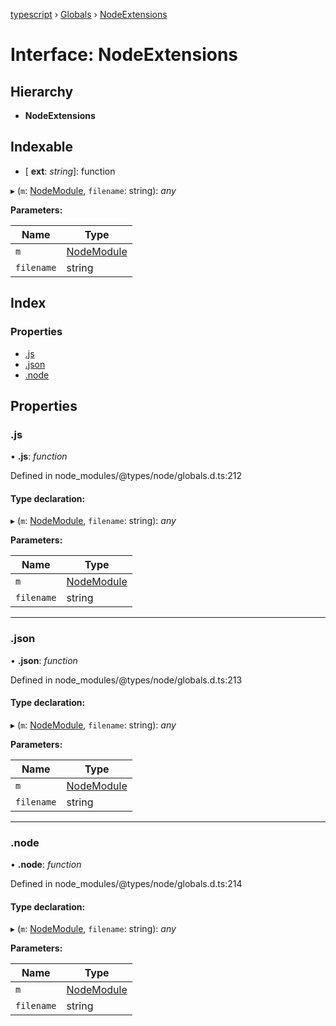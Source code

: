 [typescript](../README.md) › [Globals](../globals.md) › [NodeExtensions](nodeextensions.md)

# Interface: NodeExtensions

## Hierarchy

* **NodeExtensions**

## Indexable

* \[ **ext**: *string*\]: function

▸ (`m`: [NodeModule](nodemodule.md), `filename`: string): *any*

**Parameters:**

Name | Type |
------ | ------ |
`m` | [NodeModule](nodemodule.md) |
`filename` | string |

## Index

### Properties

* [.js](nodeextensions.md#.js)
* [.json](nodeextensions.md#.json)
* [.node](nodeextensions.md#.node)

## Properties

###  .js

• **.js**: *function*

Defined in node_modules/@types/node/globals.d.ts:212

#### Type declaration:

▸ (`m`: [NodeModule](nodemodule.md), `filename`: string): *any*

**Parameters:**

Name | Type |
------ | ------ |
`m` | [NodeModule](nodemodule.md) |
`filename` | string |

___

###  .json

• **.json**: *function*

Defined in node_modules/@types/node/globals.d.ts:213

#### Type declaration:

▸ (`m`: [NodeModule](nodemodule.md), `filename`: string): *any*

**Parameters:**

Name | Type |
------ | ------ |
`m` | [NodeModule](nodemodule.md) |
`filename` | string |

___

###  .node

• **.node**: *function*

Defined in node_modules/@types/node/globals.d.ts:214

#### Type declaration:

▸ (`m`: [NodeModule](nodemodule.md), `filename`: string): *any*

**Parameters:**

Name | Type |
------ | ------ |
`m` | [NodeModule](nodemodule.md) |
`filename` | string |
